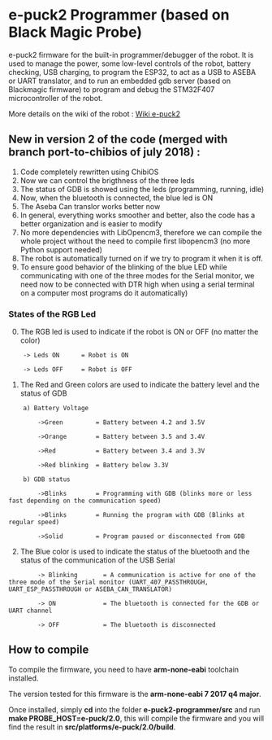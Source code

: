 # e-puck2 Programmer (based on Black Magic Probe)
e-puck2 firmware for the built-in programmer/debugger of the robot. It is used to manage the power, some low-level controls of the robot, battery checking, USB charging, to program the ESP32, to act as a USB to ASEBA or UART translator, and to run an embedded gdb server (based on Blackmagic firmware) to program and debug the STM32F407 microcontroller of the robot.

More details on the wiki of the robot :
[Wiki e-puck2](http://www.gctronic.com/doc/index.php/e-puck2)

## New in version 2 of the code (merged with branch port-to-chibios of july 2018) :
1) Code completely rewritten using ChibiOS
2) Now we can control the brigthness of the three leds
3) The status of GDB is showed using the leds (programming, running, idle)
4) Now, when the bluetooth is connected, the blue led is ON
5) The Aseba Can translor works better now
6) In general, everything works smoother and better, also the code has a better organization and is easier to modify
7) No more dependencies with LibOpencm3, therefore we can compile the whole project without the need to compile first
   libopencm3 (no more Python support needed)
8) The robot is automatically turned on if we try to program it when it is off.
9) To ensure good behavior of the blinking of the blue LED while communicating with one of the three modes
   for the Serial monitor, we need now to be connected with DTR high when using a serial terminal on a computer most programs do it automatically)

### States of the RGB Led
0) The RGB led is used to indicate if the robot is ON or OFF (no matter the color)
```
    -> Leds ON      = Robot is ON

    -> Leds OFF     = Robot is OFF
```
1) The Red and Green colors are used to indicate the battery level and the status of GDB
```
    a) Battery Voltage

        ->Green         = Battery between 4.2 and 3.5V

        ->Orange        = Battery between 3.5 and 3.4V

        ->Red           = Battery between 3.4 and 3.3V

        ->Red blinking  = Battery below 3.3V
	
    b) GDB status

        ->Blinks        = Programming with GDB (blinks more or less fast depending on the communication speed)

        ->Blinks        = Running the program with GDB (Blinks at regular speed)

        ->Solid         = Program paused or disconnected from GDB
```
2) The Blue color is used to indicate the status of the bluetooth and the status of the communication of the USB Serial
```
        -> Blinking       = A communication is active for one of the three mode of the Serial monitor (UART_407_PASSTHROUGH, UART_ESP_PASSTHROUGH or ASEBA_CAN_TRANSLATOR)

        -> ON             = The bluetooth is connected for the GDB or UART channel

        -> OFF            = The bluetooth is disconnected
```
## How to compile
To compile the firmware, you need to have **arm-none-eabi** toolchain installed. 

The version tested for this firmware is the **arm-none-eabi 7 2017 q4 major**.

Once installed, simply **cd** into the folder **e-puck2-programmer/src** and run **make PROBE_HOST=e-puck/2.0**,
this will compile the firmware and you will find the result in **src/platforms/e-puck/2.0/build**.